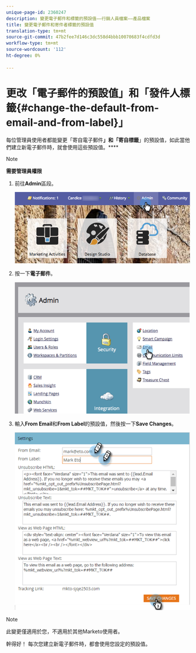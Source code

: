 ```yaml
---
unique-page-id: 2360247
description: 變更電子郵件和標籤的預設值——行銷人員檔案——產品檔案
title: 變更電子郵件和寄件者標籤的預設值
translation-type: tm+mt
source-git-commit: 47b2fee7d146c3dc558d4bbb10070683f4cdfd3d
workflow-type: tm+mt
source-wordcount: '112'
ht-degree: 0%

---
```



# 更改「電子郵件的預設值」和「發件人標籤{#change-the-default-from-email-and-from-label}」

每位管理員使用者都能變更「寄自電子郵件&#x200B;**」和「寄自標籤**」的預設值，如此當他們建立新電子郵件時，就會使用這些預設值。****

>[!NOTE]
>
>**需要管理員權限**

1. 前往&#x200B;**Admin**&#x200B;區段。

   ![](assets/adminhand.png)

1. 按一下&#x200B;**電子郵件**。

   ![](assets/image2014-9-18-16-3a27-3a19.png)

1. 輸入&#x200B;**From Email**&#x200B;和&#x200B;**From Label**&#x200B;的預設值，然後按一下&#x200B;**Save Changes**。

   ![](assets/change-default-hands.png)

>[!NOTE]
>
>此變更僅適用於您，不適用於其他Marketo使用者。

幹得好！ 每次您建立新電子郵件時，都會使用您設定的預設值。